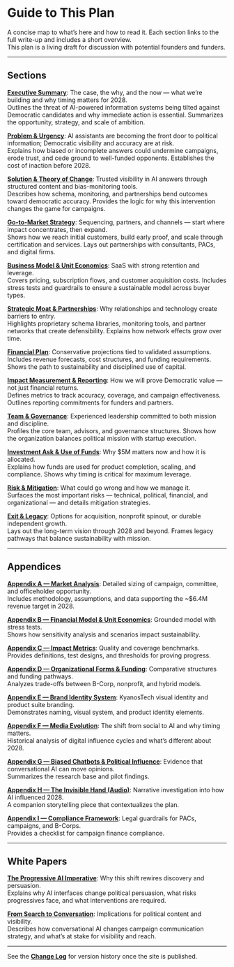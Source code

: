 
# Guide to This Plan

A concise map to what’s here and how to read it. Each section links to the full write-up and includes a short overview.  
This plan is a living draft for discussion with potential founders and funders.

---

## Sections

[**Executive Summary**](sections/executive-summary/index.md): The case, the why, and the now — what we’re building and why timing matters for 2028.  
Outlines the threat of AI-powered information systems being tilted against Democratic candidates and why immediate action is essential. Summarizes the opportunity, strategy, and scale of ambition.  

[**Problem & Urgency**](sections/market-financial-opportunity/index.md): AI assistants are becoming the front door to political information; Democratic visibility and accuracy are at risk.  
Explains how biased or incomplete answers could undermine campaigns, erode trust, and cede ground to well-funded opponents. Establishes the cost of inaction before 2028.  

[**Solution & Theory of Change**](sections/product-strategy-technology/index.md): Trusted visibility in AI answers through structured content and bias-monitoring tools.  
Describes how schema, monitoring, and partnerships bend outcomes toward democratic accuracy. Provides the logic for why this intervention changes the game for campaigns.  

[**Go-to-Market Strategy**](sections/go-to-market-strategy/index.md): Sequencing, partners, and channels — start where impact concentrates, then expand.  
Shows how we reach initial customers, build early proof, and scale through certification and services. Lays out partnerships with consultants, PACs, and digital firms.  

[**Business Model & Unit Economics**](sections/business-model-unit-economics/index.md): SaaS with strong retention and leverage.  
Covers pricing, subscription flows, and customer acquisition costs. Includes stress tests and guardrails to ensure a sustainable model across buyer types.  

[**Strategic Moat & Partnerships**](sections/strategic-moat-partnerships/index.md): Why relationships and technology create barriers to entry.  
Highlights proprietary schema libraries, monitoring tools, and partner networks that create defensibility. Explains how network effects grow over time.  

[**Financial Plan**](sections/financial-plan/index.md): Conservative projections tied to validated assumptions.  
Includes revenue forecasts, cost structures, and funding requirements. Shows the path to sustainability and disciplined use of capital.  

[**Impact Measurement & Reporting**](sections/impact-measurement-reporting/index.md): How we will prove Democratic value — not just financial returns.  
Defines metrics to track accuracy, coverage, and campaign effectiveness. Outlines reporting commitments for funders and partners.  

[**Team & Governance**](sections/team-governance/index.md): Experienced leadership committed to both mission and discipline.  
Profiles the core team, advisors, and governance structures. Shows how the organization balances political mission with startup execution.  

[**Investment Ask & Use of Funds**](sections/investment-ask-use-of-funds/index.md): Why $5M matters now and how it is allocated.  
Explains how funds are used for product completion, scaling, and compliance. Shows why timing is critical for maximum leverage.  

[**Risk & Mitigation**](sections/section-11-risk-analysis/index.md): What could go wrong and how we manage it.  
Surfaces the most important risks — technical, political, financial, and organizational — and details mitigation strategies.  

[**Exit & Legacy**](sections/section-16-long-term-vision-exit-strategy/index.md): Options for acquisition, nonprofit spinout, or durable independent growth.  
Lays out the long-term vision through 2028 and beyond. Frames legacy pathways that balance sustainability with mission.  

---

## Appendices

[**Appendix A — Market Analysis**](appendices/appendix-b/index.md): Detailed sizing of campaign, committee, and officeholder opportunity.  
Includes methodology, assumptions, and data supporting the ~$6.4M revenue target in 2028.  

[**Appendix B — Financial Model & Unit Economics**](appendices/appendix-b/index.md): Grounded model with stress tests.  
Shows how sensitivity analysis and scenarios impact sustainability.  

[**Appendix C — Impact Metrics**](appendices/appendix-c/index.md): Quality and coverage benchmarks.  
Provides definitions, test designs, and thresholds for proving progress.  

[**Appendix D — Organizational Forms & Funding**](appendices/appendix-d/index.md): Comparative structures and funding pathways.  
Analyzes trade-offs between B-Corp, nonprofit, and hybrid models.  

[**Appendix E — Brand Identity System**](appendices/appendix-e/index.md): KyanosTech visual identity and product suite branding.  
Demonstrates naming, visual system, and product identity elements.  

[**Appendix F — Media Evolution**](appendices/appendix-f-the-evolution-of-online-media-political-influence/index.md): The shift from social to AI and why timing matters.  
Historical analysis of digital influence cycles and what’s different about 2028.  

[**Appendix G — Biased Chatbots & Political Influence**](appendices/appendix-g-biased-chatbots-and-political-influence/index.md): Evidence that conversational AI can move opinions.  
Summarizes the research base and pilot findings.  

[**Appendix H — The Invisible Hand (Audio)**](appendices/appendix-h-the-invisible-hand-audio-investigation/index.md): Narrative investigation into how AI influenced 2028.  
A companion storytelling piece that contextualizes the plan.  

[**Appendix I — Compliance Framework**](appendices/appendix-i-campaign-finance-compliance-framework/index.md): Legal guardrails for PACs, campaigns, and B-Corps.  
Provides a checklist for campaign finance compliance.  

---

## White Papers

[**The Progressive AI Imperative**](white-papers/progressive-ai-imperative/index.md): Why this shift rewires discovery and persuasion.  
Explains why AI interfaces change political persuasion, what risks progressives face, and what interventions are required.  

[**From Search to Conversation**](white-papers/from-search-to-conversation/index.md): Implications for political content and visibility.  
Describes how conversational AI changes campaign communication strategy, and what’s at stake for visibility and reach.  

---

See the [**Change Log**](changelog/index.md) for version history once the site is published.

